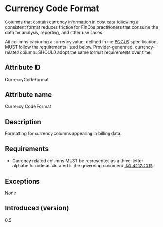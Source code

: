 # Currency Code Format

Columns that contain currency information in cost data following a consistent format reduces friction for FinOps practitioners that consume the data for analysis, reporting, and other use cases.

All columns capturing a currency value, defined in the [FOCUS](#glossary:finops-cost-and-usage-specification) specification, MUST follow the requirements listed below. Provider-generated, currency-related columns SHOULD adopt the same format requirements over time.

## Attribute ID

CurrencyCodeFormat

## Attribute name

Currency Code Format

## Description

Formatting for currency columns appearing in billing data.

## Requirements

* Currency related columns MUST be represented as a three-letter alphabetic code as dictated in the governing document [ISO 4217:2015](https://www.iso.org/standard/64758.html).

## Exceptions

None

## Introduced (version)

0.5
